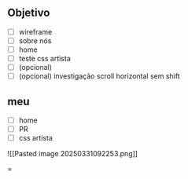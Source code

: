 

## Objetivo
- [ ] wireframe
- [ ] sobre nós
- [ ] home
- [ ] teste css artista
- [ ] (opcional) 
- [ ] (opcional) investigação scroll horizontal sem shift

## meu
- [ ] home
- [ ] PR
- [ ] css artista

![[Pasted image 20250331092253.png]]

=